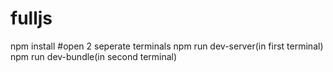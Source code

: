 # fulljs
npm install
#open 2 seperate terminals
npm run dev-server(in first terminal) 
npm run dev-bundle(in second terminal)
